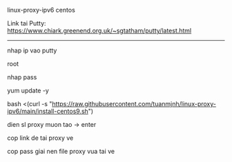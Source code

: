 linux-proxy-ipv6 centos

Link tai Putty: 
https://www.chiark.greenend.org.uk/~sgtatham/putty/latest.html

-----------

nhap ip vao putty

root 

nhap pass 

yum update -y

bash <(curl -s "https://raw.githubusercontent.com/tuanmjnh/linux-proxy-ipv6/main/install-centos9.sh")

dien sl proxy muon tao -> enter

cop link de tai proxy ve

cop pass giai nen file proxy vua tai ve
